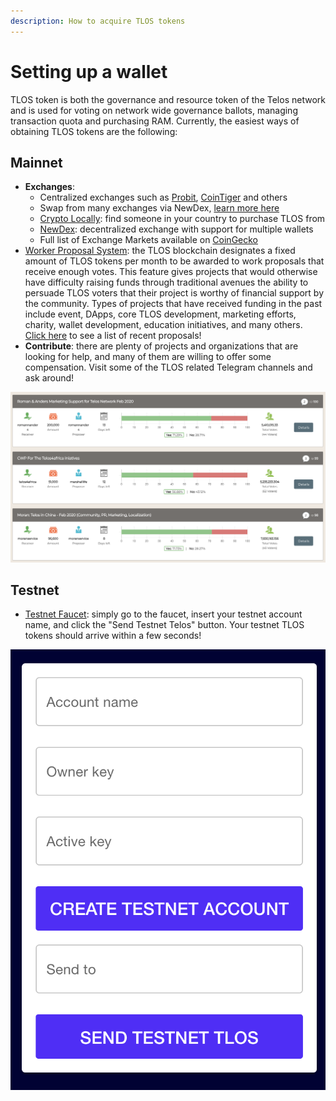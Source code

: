 ```yaml
---
description: How to acquire TLOS tokens
---
```


# Setting up a wallet

TLOS token is both the governance and resource token of the Telos network and is used for voting on network wide governance ballots, managing transaction quota and purchasing RAM.  Currently, the easiest ways of obtaining TLOS tokens are the following:

## Mainnet

* **Exchanges**: 
  * Centralized exchanges such as [Probit](https://www.probit.com), [CoinTiger](https://www.cointiger.com) and others
  * Swap from many exchanges via NewDex, [learn more here](https://www.telos.net/telos-news/tlos-now-available-to-purchase-using-major-exchanges-with-the-help-of-defi)
  * [Crypto Locally](https://cryptolocally.com/en/tlos/buy): find someone in your country to purchase TLOS from
  * [NewDex](https://newdex.io/trade/eosio.token-tlos-eos): decentralized exchange with support for multiple wallets
  * Full list of Exchange Markets available on [CoinGecko](https://www.coingecko.com/en/coins/telos#markets) 
* [Worker Proposal System](https://medium.com/telos-foundation/telos-user-guide-tutorial-worker-proposals-b9b5f422ef08): the TLOS blockchain designates a fixed amount of TLOS tokens per month to be awarded to work proposals that receive enough votes. This feature gives projects that would otherwise have difficulty raising funds through traditional avenues the ability to persuade TLOS voters that their project is worthy of financial support by the community. Types of projects that have received funding in the past include event, DApps, core TLOS development, marketing efforts, charity, wallet development, education initiatives, and many others. [Click here](https://chainspector.io/governance) to see a list of recent proposals!
* **Contribute**: there are plenty of projects and organizations that are looking for help, and many of them are willing to offer some compensation. Visit some of the TLOS related Telegram channels and ask around!

![Example of a few WPS proposals that successfully received their requested funding](../.gitbook/assets/image%20%283%29.png)

## Testnet

* [Testnet Faucet](https://app.telos.net/testnet/developers): simply go to the faucet, insert your testnet account name, and click the "Send Testnet Telos" button. Your testnet TLOS tokens should arrive within a few seconds!

![](../.gitbook/assets/image%20%286%29.png)

